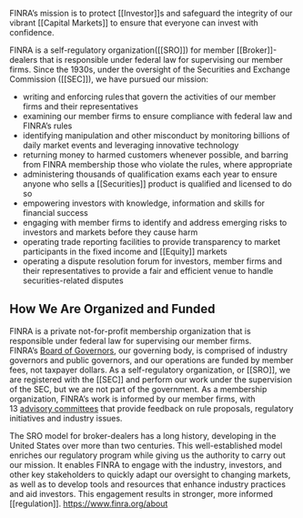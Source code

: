 FINRA’s mission is to protect [[Investor]]s and safeguard the integrity of our vibrant [[Capital Markets]] to ensure that everyone can invest with confidence.

FINRA is a self-regulatory organization([[SRO]]) for member [[Broker]]-dealers that is responsible under federal law for supervising our member firms. Since the 1930s, under the oversight of the Securities and Exchange Commission ([[SEC]]), we have pursued our mission:

- writing and enforcing rules that govern the activities of our member firms and their representatives
- examining our member firms to ensure compliance with federal law and FINRA’s rules
- identifying manipulation and other misconduct by monitoring billions of daily market events and leveraging innovative technology
- returning money to harmed customers whenever possible, and barring from FINRA membership those who violate the rules, where appropriate
- administering thousands of qualification exams each year to ensure anyone who sells a [[Securities]] product is qualified and licensed to do so
- empowering investors with knowledge, information and skills for financial success
- engaging with member firms to identify and address emerging risks to investors and markets before they cause harm
- operating trade reporting facilities to provide transparency to market participants in the fixed income and [[Equity]] markets
- operating a dispute resolution forum for investors, member firms and their representatives to provide a fair and efficient venue to handle securities-related disputes

## How We Are Organized and Funded

FINRA is a private not-for-profit membership organization that is responsible under federal law for supervising our member firms. FINRA’s [Board of Governors](https://www.finra.org/about/governance/finra-board-governors), our governing body, is comprised of industry governors and public governors, and our operations are funded by member fees, not taxpayer dollars. As a self-regulatory organization, or [[SRO]], we are registered with the [[SEC]] and perform our work under the supervision of the SEC, but we are not part of the government. As a membership organization, FINRA’s work is informed by our member firms, with 13 [advisory committees](https://www.finra.org/about/governance/advisory-committees) that provide feedback on rule proposals, regulatory initiatives and industry issues.

The SRO model for broker-dealers has a long history, developing in the United States over more than two centuries. This well-established model enriches our regulatory program while giving us the authority to carry out our mission. It enables FINRA to engage with the industry, investors, and other key stakeholders to quickly adapt our oversight to changing markets, as well as to develop tools and resources that enhance industry practices and aid investors. This engagement results in stronger, more informed [[regulation]].
https://www.finra.org/about
